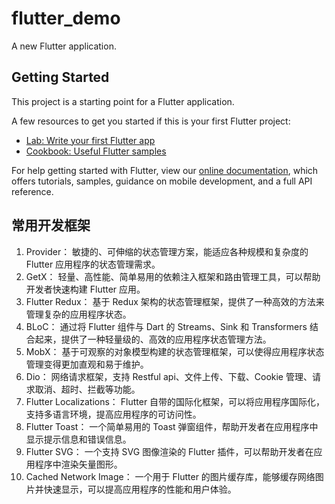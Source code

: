 # flutter_demo

A new Flutter application.

## Getting Started

This project is a starting point for a Flutter application.

A few resources to get you started if this is your first Flutter project:

- [Lab: Write your first Flutter app](https://flutter.dev/docs/get-started/codelab)
- [Cookbook: Useful Flutter samples](https://flutter.dev/docs/cookbook)

For help getting started with Flutter, view our
[online documentation](https://flutter.dev/docs), which offers tutorials,
samples, guidance on mobile development, and a full API reference.


## 常用开发框架

1. Provider： 敏捷的、可伸缩的状态管理方案，能适应各种规模和复杂度的 Flutter 应用程序的状态管理需求。
2. GetX： 轻量、高性能、简单易用的依赖注入框架和路由管理工具，可以帮助开发者快速构建 Flutter 应用。
3. Flutter Redux： 基于 Redux 架构的状态管理框架，提供了一种高效的方法来管理复杂的应用程序状态。
4. BLoC： 通过将 Flutter 组件与 Dart 的 Streams、Sink 和 Transformers 结合起来，提供了一种轻量级的、高效的应用程序状态管理方法。
5. MobX： 基于可观察的对象模型构建的状态管理框架，可以使得应用程序状态管理变得更加直观和易于维护。
6. Dio： 网络请求框架，支持 Restful api、文件上传、下载、Cookie 管理、请求取消、超时、拦截等功能。
7. Flutter Localizations： Flutter 自带的国际化框架，可以将应用程序国际化，支持多语言环境，提高应用程序的可访问性。
8. Flutter Toast： 一个简单易用的 Toast 弹窗组件，帮助开发者在应用程序中显示提示信息和错误信息。
9. Flutter SVG： 一个支持 SVG 图像渲染的 Flutter 插件，可以帮助开发者在应用程序中渲染矢量图形。
10. Cached Network Image： 一个用于 Flutter 的图片缓存库，能够缓存网络图片并快速显示，可以提高应用程序的性能和用户体验。